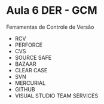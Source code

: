 # Aula 6 DER - GCM

Ferramentas de Controle de Versão 

* RCV
* PERFORCE
* CVS
* SOURCE SAFE
* BAZAAR
* CLEAR CASE
* SVN
* MERCURIAL
* GITHUB 
* VISUAL STUDIO TEAM SERVICES
